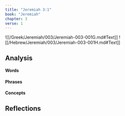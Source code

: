 ```yaml
---
title: "Jeremiah 3:1"
book: "Jeremiah"
chapter: 3
verse: 1
---
```

![[/Greek/Jeremiah/003/Jeremiah-003-001G.md#Text]]
![[/Hebrew/Jeremiah/003/Jeremiah-003-001H.md#Text]]

## Analysis

#### Words

#### Phrases

#### Concepts

## Reflections
